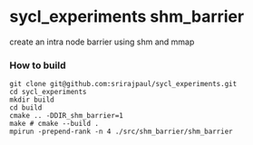 # sycl_experiments shm_barrier

create an intra node barrier using shm and mmap

### How to build

```
git clone git@github.com:srirajpaul/sycl_experiments.git
cd sycl_experiments
mkdir build
cd build
cmake .. -DDIR_shm_barrier=1
make # cmake --build .
mpirun -prepend-rank -n 4 ./src/shm_barrier/shm_barrier
```

